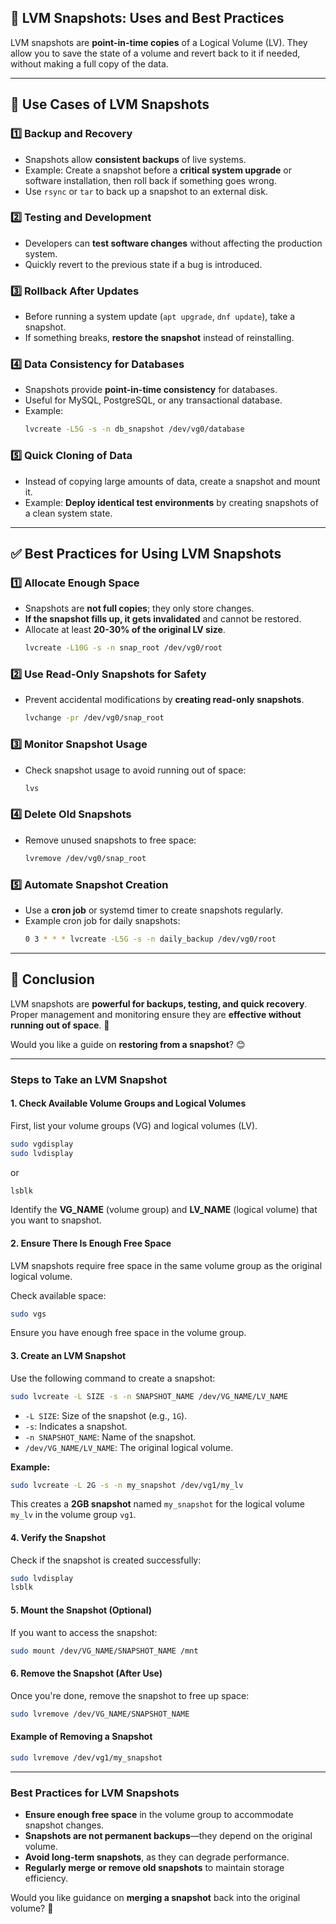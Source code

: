 ## **📌 LVM Snapshots: Uses and Best Practices**  

LVM snapshots are **point-in-time copies** of a Logical Volume (LV). They allow you to save the state of a volume and revert back to it if needed, without making a full copy of the data.

---

## **🚀 Use Cases of LVM Snapshots**
### **1️⃣ Backup and Recovery**
- Snapshots allow **consistent backups** of live systems.
- Example: Create a snapshot before a **critical system upgrade** or software installation, then roll back if something goes wrong.
- Use `rsync` or `tar` to back up a snapshot to an external disk.

### **2️⃣ Testing and Development**
- Developers can **test software changes** without affecting the production system.
- Quickly revert to the previous state if a bug is introduced.

### **3️⃣ Rollback After Updates**
- Before running a system update (`apt upgrade`, `dnf update`), take a snapshot.
- If something breaks, **restore the snapshot** instead of reinstalling.

### **4️⃣ Data Consistency for Databases**
- Snapshots provide **point-in-time consistency** for databases.
- Useful for MySQL, PostgreSQL, or any transactional database.
- Example:  
  ```bash
  lvcreate -L5G -s -n db_snapshot /dev/vg0/database
  ```

### **5️⃣ Quick Cloning of Data**
- Instead of copying large amounts of data, create a snapshot and mount it.
- Example: **Deploy identical test environments** by creating snapshots of a clean system state.

---

## **✅ Best Practices for Using LVM Snapshots**
### **1️⃣ Allocate Enough Space**
- Snapshots are **not full copies**; they only store changes.
- **If the snapshot fills up, it gets invalidated** and cannot be restored.
- Allocate at least **20-30% of the original LV size**.
  ```bash
  lvcreate -L10G -s -n snap_root /dev/vg0/root
  ```

### **2️⃣ Use Read-Only Snapshots for Safety**
- Prevent accidental modifications by **creating read-only snapshots**.
  ```bash
  lvchange -pr /dev/vg0/snap_root
  ```

### **3️⃣ Monitor Snapshot Usage**
- Check snapshot usage to avoid running out of space:
  ```bash
  lvs
  ```

### **4️⃣ Delete Old Snapshots**
- Remove unused snapshots to free space:
  ```bash
  lvremove /dev/vg0/snap_root
  ```

### **5️⃣ Automate Snapshot Creation**
- Use a **cron job** or systemd timer to create snapshots regularly.
- Example cron job for daily snapshots:
  ```bash
  0 3 * * * lvcreate -L5G -s -n daily_backup /dev/vg0/root
  ```

---

## **📌 Conclusion**
LVM snapshots are **powerful for backups, testing, and quick recovery**. Proper management and monitoring ensure they are **effective without running out of space**. 🚀  

Would you like a guide on **restoring from a snapshot**? 😊

---

### **Steps to Take an LVM Snapshot**
#### **1. Check Available Volume Groups and Logical Volumes**
First, list your volume groups (VG) and logical volumes (LV).

```bash
sudo vgdisplay
sudo lvdisplay
```
or
```bash
lsblk
```
Identify the **VG_NAME** (volume group) and **LV_NAME** (logical volume) that you want to snapshot.

#### **2. Ensure There Is Enough Free Space**
LVM snapshots require free space in the same volume group as the original logical volume.

Check available space:
```bash
sudo vgs
```
Ensure you have enough free space in the volume group.

#### **3. Create an LVM Snapshot**
Use the following command to create a snapshot:

```bash
sudo lvcreate -L SIZE -s -n SNAPSHOT_NAME /dev/VG_NAME/LV_NAME
```
- `-L SIZE`: Size of the snapshot (e.g., `1G`).
- `-s`: Indicates a snapshot.
- `-n SNAPSHOT_NAME`: Name of the snapshot.
- `/dev/VG_NAME/LV_NAME`: The original logical volume.

**Example:**
```bash
sudo lvcreate -L 2G -s -n my_snapshot /dev/vg1/my_lv
```
This creates a **2GB snapshot** named `my_snapshot` for the logical volume `my_lv` in the volume group `vg1`.

#### **4. Verify the Snapshot**
Check if the snapshot is created successfully:
```bash
sudo lvdisplay
lsblk
```

#### **5. Mount the Snapshot (Optional)**
If you want to access the snapshot:
```bash
sudo mount /dev/VG_NAME/SNAPSHOT_NAME /mnt
```

#### **6. Remove the Snapshot (After Use)**
Once you're done, remove the snapshot to free up space:
```bash
sudo lvremove /dev/VG_NAME/SNAPSHOT_NAME
```

#### **Example of Removing a Snapshot**
```bash
sudo lvremove /dev/vg1/my_snapshot
```

---

### **Best Practices for LVM Snapshots**
- **Ensure enough free space** in the volume group to accommodate snapshot changes.
- **Snapshots are not permanent backups**—they depend on the original volume.
- **Avoid long-term snapshots**, as they can degrade performance.
- **Regularly merge or remove old snapshots** to maintain storage efficiency.

Would you like guidance on **merging a snapshot** back into the original volume? 🚀
